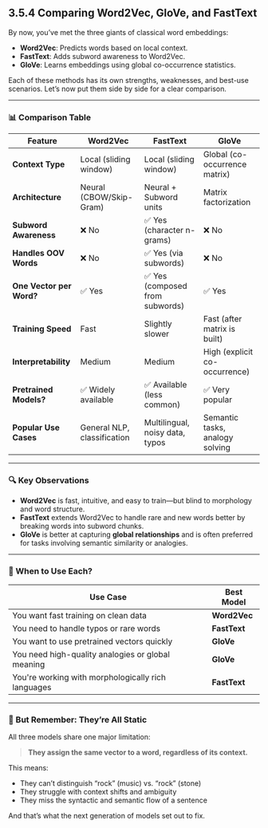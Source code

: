 
## **3.5.4 Comparing Word2Vec, GloVe, and FastText**

By now, you’ve met the three giants of classical word embeddings:

* **Word2Vec**: Predicts words based on local context.
* **FastText**: Adds subword awareness to Word2Vec.
* **GloVe**: Learns embeddings using global co-occurrence statistics.

Each of these methods has its own strengths, weaknesses, and best-use scenarios. Let’s now put them side by side for a clear comparison.

---

### 📊 Comparison Table

| Feature                  | **Word2Vec**                | **FastText**                    | **GloVe**                       |
| ------------------------ | --------------------------- | ------------------------------- | ------------------------------- |
| **Context Type**         | Local (sliding window)      | Local (sliding window)          | Global (co-occurrence matrix)   |
| **Architecture**         | Neural (CBOW/Skip-Gram)     | Neural + Subword units          | Matrix factorization            |
| **Subword Awareness**    | ❌ No                        | ✅ Yes (character n-grams)       | ❌ No                            |
| **Handles OOV Words**    | ❌ No                        | ✅ Yes (via subwords)            | ❌ No                            |
| **One Vector per Word?** | ✅ Yes                       | ✅ Yes (composed from subwords)  | ✅ Yes                           |
| **Training Speed**       | Fast                        | Slightly slower                 | Fast (after matrix is built)    |
| **Interpretability**     | Medium                      | Medium                          | High (explicit co-occurrence)   |
| **Pretrained Models?**   | ✅ Widely available          | ✅ Available (less common)       | ✅ Very popular                  |
| **Popular Use Cases**    | General NLP, classification | Multilingual, noisy data, typos | Semantic tasks, analogy solving |

---

### 🔍 Key Observations

* **Word2Vec** is fast, intuitive, and easy to train—but blind to morphology and word structure.
* **FastText** extends Word2Vec to handle rare and new words better by breaking words into subword chunks.
* **GloVe** is better at capturing **global relationships** and is often preferred for tasks involving semantic similarity or analogies.

---

### 🎯 When to Use Each?

| Use Case                                           | Best Model   |
| -------------------------------------------------- | ------------ |
| You want fast training on clean data               | **Word2Vec** |
| You need to handle typos or rare words             | **FastText** |
| You want to use pretrained vectors quickly         | **GloVe**    |
| You need high-quality analogies or global meaning  | **GloVe**    |
| You're working with morphologically rich languages | **FastText** |

---

### 🧠 But Remember: They’re All Static

All three models share one major limitation:

> **They assign the same vector to a word, regardless of its context.**

This means:

* They can’t distinguish “rock” (music) vs. “rock” (stone)
* They struggle with context shifts and ambiguity
* They miss the syntactic and semantic flow of a sentence

And that’s what the next generation of models set out to fix.

